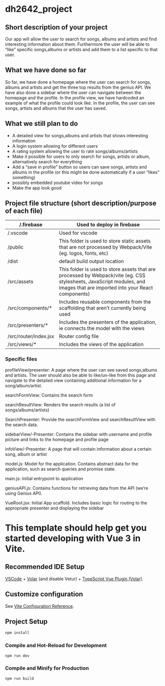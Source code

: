 # dh2642_project

## Short description of your project

Our app will allow the user to search for songs, albums and artists and find interesting information about them. Furthermore the user will be able to “like” specific songs,albums or artists and add them to a list specific to that user. 

## What we have done so far
So far, we have done a homepage where the user can search for songs, albums and artists and get the three top results from the genius API. We have also done a sidebar where the user can navigate between the homepage and the profile. In the profile view, we have hardcoded an example of what the profile could look like. In the profile, the user can see songs, artists and albums that the user has saved. 

## What we still plan to do
- A detailed view for songs,albums and artists that shows interesting information
- A login system allowing for different users
- A rating system allowing the user to rate songs/albums/artists
- Make it possible for users to only search for songs, artists or album, alternatively search for everything 
- Add a “save in profile” button so users can save songs, artists and albums in the profile (or this might be done automatically if a user “likes” something)
- possibly embedded youtube video for songs
- Make the app look good

## Project file structure (short description/purpose of each file)

| /.firebase            | Used to deploy in firebase                                                                                                                                                 |
|-----------------------|----------------------------------------------------------------------------------------------------------------------------------------------------------------------------|
| /.vscode              | Used for vscode                                                                                                                                                            |
| /public               | This folder is used to store static assets that are not processed by Webpack/Vite (eg. logos, fonts, etc)                                                                  |
| /dist                 | default build output location                                                                                                                                              |
| /src/assets           | This folder is used to store assets that are processed by Webpack/vite (eg. CSS stylesheets, JavaScript modules, and images that are imported into your React components)  |
| /src/components/*     | Includes reusable components from the scaffolding that aren’t currently being used                                                                                         |
| /src/presenters/*     | Includes the presenters of the application, ie connects the model with the views                                                                                           |
| /src/router/index.jsx | Router config file                                                                                                                                                         |
| /src/views/*          | Includes the views of the application                                                                                                                                      |

### Specific files
profileView/presenter: A page where the user can see saved songs,albums and artists. The user should also be able to like/un-like from this page and navigate to the detailed view containing additional information for a song/album/artist.

searchFormView: Contains the search form

searchResultView: Renders the search results (a list of songs/albums/artists)

SearchPresenter: Provide the searchFormView and searchResultView with the search data.

sidebarView/-Presenter: Contains the sidebar with username and profile picture and links to the homepage and profile page

infoView/-Presenter: A page that will contain information about a certain song, album or artist

model.js: Model for the application. Contains abstract data for the application, such as search queries and promise state.

main.js: Initial entrypoint to application 

geniusAPI.js: Contains functions for retrieving data from the API (we’re using Genius API).

VueRoot.jsx: Initial App scaffold. Includes basic logic for routing to the appropriate presenter and displaying the sidebar


# This template should help get you started developing with Vue 3 in Vite.

## Recommended IDE Setup

[VSCode](https://code.visualstudio.com/) + [Volar](https://marketplace.visualstudio.com/items?itemName=Vue.volar) (and disable Vetur) + [TypeScript Vue Plugin (Volar)](https://marketplace.visualstudio.com/items?itemName=Vue.vscode-typescript-vue-plugin).

## Customize configuration

See [Vite Configuration Reference](https://vitejs.dev/config/).

## Project Setup

```sh
npm install
```

### Compile and Hot-Reload for Development

```sh
npm run dev
```

### Compile and Minify for Production

```sh
npm run build
```
